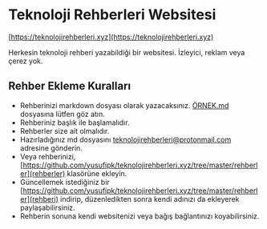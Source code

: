 # Teknoloji Rehberleri Websitesi
[https://teknolojirehberleri.xyz](https://teknolojirehberleri.xyz)

Herkesin teknoloji rehberi yazabildiği bir websitesi. İzleyici, reklam veya çerez yok.


## Rehber Ekleme Kuralları
- Rehberinizi markdown dosyası olarak yazacaksınız. [ÖRNEK.md](ÖRNEK.md) dosyasına lütfen göz atın.
- Rehberiniz başlık ile başlamalıdır.
- Rehberler size ait olmalıdır.
- Hazırladığınız md dosyasını [teknolojirehberleri@protonmail.com](mailto:teknolojirehberleri@protonmail.com) adresine gönderin.
- Veya rehberinizi, [https://github.com/yusufipk/teknolojirehberleri.xyz/tree/master/rehberler](rehberler) klasörüne ekleyin.
- Güncellemek istediğiniz bir [https://github.com/yusufipk/teknolojirehberleri.xyz/tree/master/rehberler](rehberi) indirip, düzenledikten sonra kendi adınızı da ekleyerek paylaşabilirsiniz.
- Rehberin sonuna kendi websitenizi veya bağış bağlantınızı koyabilirsiniz. 
